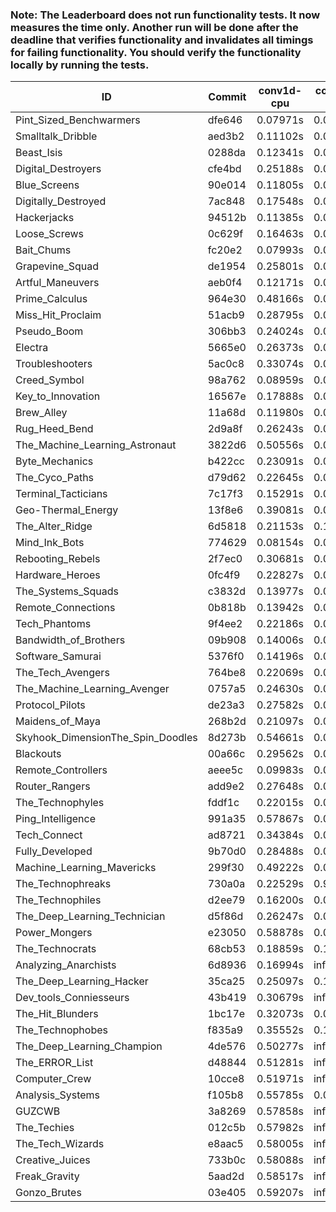 ### Note: The Leaderboard does not run functionality tests. It now measures the time only. Another run will be done after the deadline that verifies functionality and invalidates all timings for failing functionality. You should verify the functionality locally by running the tests.

|ID|Commit|conv1d-cpu|conv1d-gpu|DWSPConv2D-gpu|gemm-gpu|avg|
|-|-|-|-|-|-|-|
|Pint_Sized_Benchwarmers|dfe646|0.07971s|0.05341s|3.18819s|2.00704s|1.33209s|
|Smalltalk_Dribble|aed3b2|0.11102s|0.06591s|3.14325s|2.03276s|1.33824s|
|Beast_Isis|0288da|0.12341s|0.09270s|3.27502s|2.01114s|1.37557s|
|Digital_Destroyers|cfe4bd|0.25188s|0.06514s|3.15023s|2.10800s|1.39381s|
|Blue_Screens|90e014|0.11805s|0.06436s|3.26462s|2.13216s|1.39480s|
|Digitally_Destroyed|7ac848|0.17548s|0.06852s|3.27943s|2.06574s|1.39729s|
|Hackerjacks|94512b|0.11385s|0.06575s|3.30152s|2.10857s|1.39742s|
|Loose_Screws|0c629f|0.16463s|0.07558s|3.32346s|2.03355s|1.39931s|
|Bait_Chums|fc20e2|0.07993s|0.05368s|3.17333s|2.32440s|1.40784s|
|Grapevine_Squad|de1954|0.25801s|0.06699s|3.37361s|1.98508s|1.42092s|
|Artful_Maneuvers|aeb0f4|0.12171s|0.09862s|3.32499s|2.16630s|1.42790s|
|Prime_Calculus|964e30|0.48166s|0.08637s|3.18602s|1.97869s|1.43319s|
|Miss_Hit_Proclaim|51acb9|0.28795s|0.06944s|3.30022s|2.10411s|1.44043s|
|Pseudo_Boom|306bb3|0.24024s|0.04748s|3.29832s|2.20304s|1.44727s|
|Electra|5665e0|0.26373s|0.06866s|3.36036s|2.10582s|1.44964s|
|Troubleshooters|5ac0c8|0.33074s|0.06284s|3.37637s|2.04477s|1.45368s|
|Creed_Symbol|98a762|0.08959s|0.04491s|3.43072s|2.28391s|1.46228s|
|Key_to_Innovation|16567e|0.17888s|0.05701s|3.72149s|1.97617s|1.48339s|
|Brew_Alley|11a68d|0.11980s|0.04850s|3.62830s|2.15225s|1.48721s|
|Rug_Heed_Bend|2d9a8f|0.26243s|0.06505s|3.38201s|2.32169s|1.50779s|
|The_Machine_Learning_Astronaut|3822d6|0.50556s|0.07722s|3.32145s|2.14606s|1.51257s|
|Byte_Mechanics|b422cc|0.23091s|0.07182s|3.46288s|2.39504s|1.54016s|
|The_Cyco_Paths|d79d62|0.22645s|0.08386s|3.64564s|2.24690s|1.55071s|
|Terminal_Tacticians|7c17f3|0.15291s|0.08534s|3.65474s|2.36577s|1.56469s|
|Geo-Thermal_Energy|13f8e6|0.39081s|0.07339s|3.58406s|2.22880s|1.56927s|
|The_Alter_Ridge|6d5818|0.21153s|0.12665s|3.64938s|2.29072s|1.56957s|
|Mind_Ink_Bots|774629|0.08154s|0.07337s|3.74358s|2.39543s|1.57348s|
|Rebooting_Rebels|2f7ec0|0.30681s|0.08344s|3.70023s|2.21499s|1.57637s|
|Hardware_Heroes|0fc4f9|0.22827s|0.07767s|3.66349s|2.34576s|1.57880s|
|The_Systems_Squads|c3832d|0.13977s|0.05137s|3.76328s|2.36598s|1.58010s|
|Remote_Connections|0b818b|0.13942s|0.05359s|3.77064s|2.38618s|1.58746s|
|Tech_Phantoms|9f4ee2|0.22186s|0.09411s|3.63839s|2.40564s|1.59000s|
|Bandwidth_of_Brothers|09b908|0.14006s|0.08129s|3.76170s|2.38388s|1.59173s|
|Software_Samurai|5376f0|0.14196s|0.05234s|3.34065s|2.84930s|1.59606s|
|The_Tech_Avengers|764be8|0.22069s|0.06899s|3.74211s|2.35365s|1.59636s|
|The_Machine_Learning_Avenger|0757a5|0.24630s|0.07402s|3.66866s|2.39710s|1.59652s|
|Protocol_Pilots|de23a3|0.27582s|0.07894s|3.69903s|2.33539s|1.59729s|
|Maidens_of_Maya|268b2d|0.21097s|0.07247s|3.62543s|2.52643s|1.60882s|
|Skyhook_DimensionThe_Spin_Doodles|8d273b|0.54661s|0.06748s|3.29415s|2.54290s|1.61279s|
|Blackouts|00a66c|0.29562s|0.08127s|3.81497s|2.33668s|1.63213s|
|Remote_Controllers|aeee5c|0.09983s|0.05522s|3.96508s|2.42563s|1.63644s|
|Router_Rangers|add9e2|0.27648s|0.07876s|3.67476s|2.56750s|1.64937s|
|The_Technophyles|fddf1c|0.22015s|0.05725s|4.00274s|2.39609s|1.66906s|
|Ping_Intelligence|991a35|0.57867s|0.06668s|3.71016s|2.37258s|1.68202s|
|Tech_Connect|ad8721|0.34384s|0.07763s|3.83393s|2.51323s|1.69216s|
|Fully_Developed|9b70d0|0.28488s|0.07440s|3.78038s|2.72662s|1.71657s|
|Machine_Learning_Mavericks|299f30|0.49222s|0.09880s|3.75530s|2.69744s|1.76094s|
|The_Technophreaks|730a0a|0.22529s|0.96935s|3.75663s|2.35369s|1.82624s|
|The_Technophiles|d2ee79|0.16200s|0.06151s|3.84165s|3.45561s|1.88019s|
|The_Deep_Learning_Technician|d5f86d|0.26247s|0.06929s|3.21629s|4.91193s|2.11500s|
|Power_Mongers|e23050|0.58878s|0.05579s|3.77891s|4.97865s|2.35053s|
|The_Technocrats|68cb53|0.18859s|0.10838s|3.78358s|6.24940s|2.58249s|
|Analyzing_Anarchists|6d8936|0.16994s|infs|infs|5.01740s|infs|
|The_Deep_Learning_Hacker|35ca25|0.25097s|0.14212s|infs|3.28309s|infs|
|Dev_tools_Conniesseurs|43b419|0.30679s|infs|infs|4.92544s|infs|
|The_Hit_Blunders|1bc17e|0.32073s|0.07572s|infs|2.44822s|infs|
|The_Technophobes|f835a9|0.35552s|0.19346s|infs|2.35411s|infs|
|The_Deep_Learning_Champion|4de576|0.50277s|infs|infs|4.77999s|infs|
|The_ERROR_List|d48844|0.51281s|infs|infs|4.74897s|infs|
|Computer_Crew|10cce8|0.51971s|infs|infs|4.75105s|infs|
|Analysis_Systems|f105b8|0.55785s|0.05353s|infs|infs|infs|
|GUZCWB|3a8269|0.57858s|infs|infs|5.00091s|infs|
|The_Techies|012c5b|0.57982s|infs|infs|4.98800s|infs|
|The_Tech_Wizards|e8aac5|0.58005s|infs|infs|4.99993s|infs|
|Creative_Juices|733b0c|0.58088s|infs|infs|4.99391s|infs|
|Freak_Gravity|5aad2d|0.58517s|infs|infs|4.94835s|infs|
|Gonzo_Brutes|03e405|0.59207s|infs|infs|5.07865s|infs|
